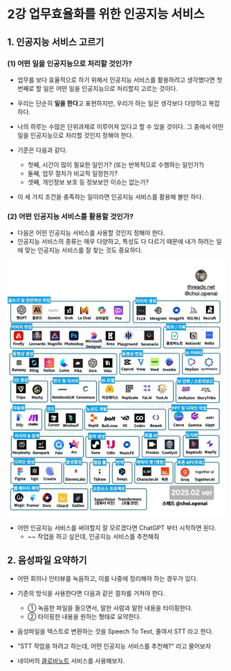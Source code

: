 # 2강 업무효율화를 위한 인공지능 서비스

## 1. 인공지능 서비스 고르기

### (1) 어떤 일을 인공지능으로 처리할 것인가?

- 업무를 보다 효율적으로 하기 위해서 인공지능 서비스를 활용하려고 생각했다면 첫번째로 할 일은 어떤 일을 인공지능으로 처리할지 고르는 것이다.
- 우리는 단순히 **일을 한다**고 표현하지만, 우리가 하는 일은 생각보다 다양하고 복잡하다.
- 나의 하루는 수많은 단위과제로 이루어져 있다고 할 수 있을 것이다. 그 중에서 어떤 일을 인공지능으로 처리할 것인지 정해야 한다.
- 기준은 다음과 같다.
  - 첫째, 시간이 많이 필요한 일인가? (또는 반복적으로 수행하는 일인가?)
  - 둘째, 업무 절차가 비교적 일정한가?
  - 셋째, 개인정보 보호 등 정보보안 이슈는 없는가?

- 이 세 가지 조건을 충족하는 일이라면 인공지능 서비스를 활용해 볼만 하다.

### (2) 어떤 인공지능 서비스를 활용할 것인가?

- 다음은 어떤 인공지능 서비스를 사용할 것인지 정해야 한다.
- 인공지능 서비스의 종류는 매우 다양하고, 특성도 다 다르기 때문에 내가 하려는 일에 맞는 인공지능 서비스를 잘 찾는 것도 중요하다.

![최근 AI 서비스](./img/4_AI_Service.png)

- 어떤 인공지능 서비스를 써야할지 잘 모르겠다면 ChatGPT 부터 시작하면 된다.
  - ~~ 작업을 하고 싶은데, 인공지능 서비스를 추천해줘

## 2. 음성파일 요약하기

- 어떤 회의나 인터뷰를 녹음하고, 이를 나중에 정리해야 하는 경우가 있다.
- 기존의 방식을 사용한다면 다음과 같은 절차를 거쳐야 한다.
  - ① 녹음한 파일을 들으면서, 말한 사람과 말한 내용을 타이핑한다.
  - ② 타이핑한 내용을 원하는 형태로 요약한다.
 
- 음성파일을 텍스트로 변환하는 것을 Speech To Text, 줄여서 STT 라고 한다.
- "STT 작업을 하려고 하는데, 어떤 인공지능 서비스를 추천해?" 라고 물어보자
- 네이버의 [클로바노트](https://clovanote.naver.com/w/GLXVwjGxFoKcEWyWkniw/home) 서비스를 사용해보자.
